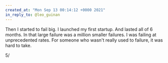 ```yaml
---
created_at: "Mon Sep 13 00:14:12 +0000 2021"
in_reply_to: @leo_guinan
---
```


Then I started to fail big. I launched my first startup. And lasted all of 6 months. In that large failure was a million smaller failures. I was failing at unprecedented rates. For someone who wasn't really used to failure, it was hard to take.

5/